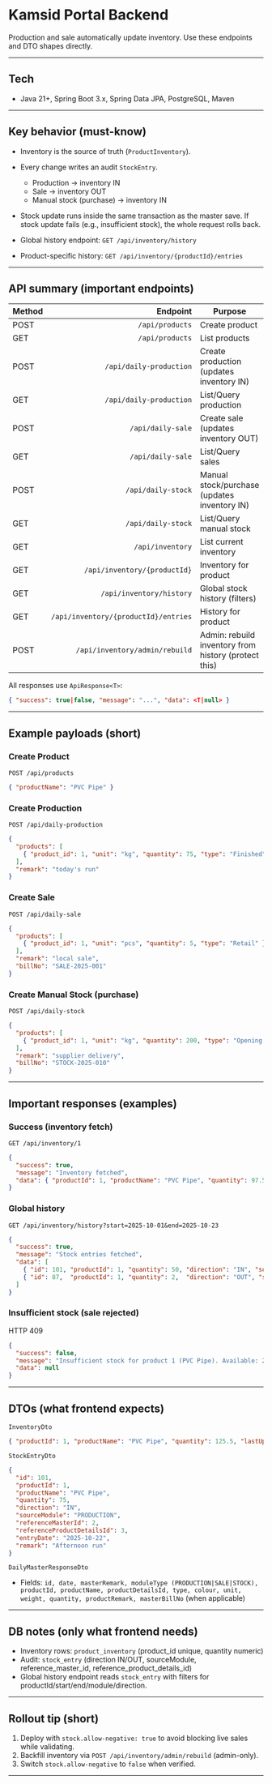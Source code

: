 # Kamsid Portal Backend

Production and sale automatically update inventory. Use these endpoints and DTO shapes directly.

---

## Tech

* Java 21+, Spring Boot 3.x, Spring Data JPA, PostgreSQL, Maven

---

## Key behavior (must-know)

* Inventory is the source of truth (`ProductInventory`).
* Every change writes an audit `StockEntry`.

  * Production → inventory IN
  * Sale → inventory OUT
  * Manual stock (purchase) → inventory IN
* Stock update runs inside the same transaction as the master save. If stock update fails (e.g., insufficient stock), the whole request rolls back.
* Global history endpoint: `GET /api/inventory/history`
* Product-specific history: `GET /api/inventory/{productId}/entries`

---

## API summary (important endpoints)

| Method |                             Endpoint | Purpose                                              |
| ------ | -----------------------------------: | ---------------------------------------------------- |
| POST   |                      `/api/products` | Create product                                       |
| GET    |                      `/api/products` | List products                                        |
| POST   |              `/api/daily-production` | Create production (updates inventory IN)             |
| GET    |              `/api/daily-production` | List/Query production                                |
| POST   |                    `/api/daily-sale` | Create sale (updates inventory OUT)                  |
| GET    |                    `/api/daily-sale` | List/Query sales                                     |
| POST   |                   `/api/daily-stock` | Manual stock/purchase (updates inventory IN)         |
| GET    |                   `/api/daily-stock` | List/Query manual stock                              |
| GET    |                     `/api/inventory` | List current inventory                               |
| GET    |         `/api/inventory/{productId}` | Inventory for product                                |
| GET    |             `/api/inventory/history` | Global stock history (filters)                       |
| GET    | `/api/inventory/{productId}/entries` | History for product                                  |
| POST   |       `/api/inventory/admin/rebuild` | Admin: rebuild inventory from history (protect this) |

All responses use `ApiResponse<T>`:

```json
{ "success": true|false, "message": "...", "data": <T|null> }
```

---

## Example payloads (short)

### Create Product

`POST /api/products`

```json
{ "productName": "PVC Pipe" }
```

### Create Production

`POST /api/daily-production`

```json
{
  "products": [
    { "product_id": 1, "unit": "kg", "quantity": 75, "type": "Finished", "remark": "Afternoon run" }
  ],
  "remark": "today's run"
}
```

### Create Sale

`POST /api/daily-sale`

```json
{
  "products": [
    { "product_id": 1, "unit": "pcs", "quantity": 5, "type": "Retail" }
  ],
  "remark": "local sale",
  "billNo": "SALE-2025-001"
}
```

### Create Manual Stock (purchase)

`POST /api/daily-stock`

```json
{
  "products": [
    { "product_id": 1, "unit": "kg", "quantity": 200, "type": "Opening Stock" }
  ],
  "remark": "supplier delivery",
  "billNo": "STOCK-2025-010"
}
```

---

## Important responses (examples)

### Success (inventory fetch)

`GET /api/inventory/1`

```json
{
  "success": true,
  "message": "Inventory fetched",
  "data": { "productId": 1, "productName": "PVC Pipe", "quantity": 97.5, "lastUpdated": "2025-10-23" }
}
```

### Global history

`GET /api/inventory/history?start=2025-10-01&end=2025-10-23`

```json
{
  "success": true,
  "message": "Stock entries fetched",
  "data": [
    { "id": 101, "productId": 1, "quantity": 50, "direction": "IN", "sourceModule": "PRODUCTION", "entryDate": "2025-10-22" },
    { "id": 87,  "productId": 1, "quantity": 2,  "direction": "OUT", "sourceModule": "SALE", "entryDate": "2025-10-22" }
  ]
}
```

### Insufficient stock (sale rejected)

HTTP 409

```json
{
  "success": false,
  "message": "Insufficient stock for product 1 (PVC Pipe). Available: 2, required: 5",
  "data": null
}
```

---

## DTOs (what frontend expects)

`InventoryDto`

```json
{ "productId": 1, "productName": "PVC Pipe", "quantity": 125.5, "lastUpdated": "2025-10-23" }
```

`StockEntryDto`

```json
{
  "id": 101,
  "productId": 1,
  "productName": "PVC Pipe",
  "quantity": 75,
  "direction": "IN",
  "sourceModule": "PRODUCTION",
  "referenceMasterId": 2,
  "referenceProductDetailsId": 3,
  "entryDate": "2025-10-22",
  "remark": "Afternoon run"
}
```

`DailyMasterResponseDto`

* Fields: `id, date, masterRemark, moduleType (PRODUCTION|SALE|STOCK), productId, productName, productDetailsId, type, colour, unit, weight, quantity, productRemark, masterBillNo` (when applicable)

---

## DB notes (only what frontend needs)

* Inventory rows: `product_inventory` (product_id unique, quantity numeric)
* Audit: `stock_entry` (direction IN/OUT, sourceModule, reference_master_id, reference_product_details_id)
* Global history endpoint reads `stock_entry` with filters for productId/start/end/module/direction.

---

## Rollout tip (short)

1. Deploy with `stock.allow-negative: true` to avoid blocking live sales while validating.
2. Backfill inventory via `POST /api/inventory/admin/rebuild` (admin-only).
3. Switch `stock.allow-negative` to `false` when verified.

---
